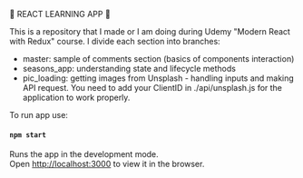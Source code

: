 :construction: REACT LEARNING APP :construction:

This is a repository that I made or I am doing during Udemy "Modern React with Redux" course.
I divide each section into branches:

- master: sample of comments section (basics of components interaction)
- seasons_app: understanding state and lifecycle methods
- pic_loading: getting images from Unsplash - handling inputs and making API request. You need to add your ClientID in ./api/unsplash.js for the application to work properly.

To run app use:

#### `npm start`

Runs the app in the development mode.\
Open [http://localhost:3000](http://localhost:3000) to view it in the browser.
